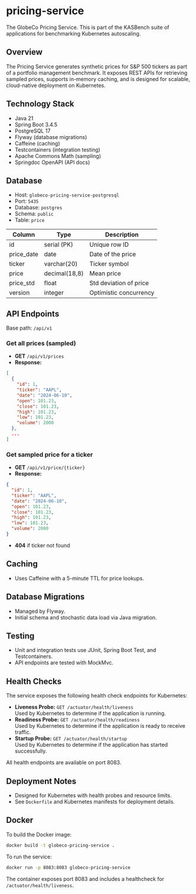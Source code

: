 # pricing-service
The GlobeCo Pricing Service. This is part of the KASBench suite of applications for benchmarking Kubernetes autoscaling.

## Overview

The Pricing Service generates synthetic prices for S&P 500 tickers as part of a portfolio management benchmark. It exposes REST APIs for retrieving sampled prices, supports in-memory caching, and is designed for scalable, cloud-native deployment on Kubernetes.

## Technology Stack
- Java 21
- Spring Boot 3.4.5
- PostgreSQL 17
- Flyway (database migrations)
- Caffeine (caching)
- Testcontainers (integration testing)
- Apache Commons Math (sampling)
- Springdoc OpenAPI (API docs)

## Database
- Host: `globeco-pricing-service-postgresql`
- Port: `5435`
- Database: `postgres`
- Schema: `public`
- Table: `price`

| Column      | Type         | Description                |
| ----------- | ------------ | -------------------------- |
| id          | serial (PK)  | Unique row ID              |
| price_date  | date         | Date of the price          |
| ticker      | varchar(20)  | Ticker symbol              |
| price       | decimal(18,8)| Mean price                 |
| price_std   | float        | Std deviation of price     |
| version     | integer      | Optimistic concurrency     |

## API Endpoints

Base path: `/api/v1`

### Get all prices (sampled)
- **GET** `/api/v1/prices`
- **Response:**
```json
[
  {
    "id": 1,
    "ticker": "AAPL",
    "date": "2024-06-10",
    "open": 101.23,
    "close": 101.23,
    "high": 101.23,
    "low": 101.23,
    "volume": 2000
  },
  ...
]
```

### Get sampled price for a ticker
- **GET** `/api/v1/price/{ticker}`
- **Response:**
```json
{
  "id": 1,
  "ticker": "AAPL",
  "date": "2024-06-10",
  "open": 101.23,
  "close": 101.23,
  "high": 101.23,
  "low": 101.23,
  "volume": 2000
}
```
- **404** if ticker not found

## Caching
- Uses Caffeine with a 5-minute TTL for price lookups.

## Database Migrations
- Managed by Flyway.
- Initial schema and stochastic data load via Java migration.

## Testing
- Unit and integration tests use JUnit, Spring Boot Test, and Testcontainers.
- API endpoints are tested with MockMvc.

## Health Checks

The service exposes the following health check endpoints for Kubernetes:

- **Liveness Probe:** `GET /actuator/health/liveness`  
  Used by Kubernetes to determine if the application is running.
- **Readiness Probe:** `GET /actuator/health/readiness`  
  Used by Kubernetes to determine if the application is ready to receive traffic.
- **Startup Probe:** `GET /actuator/health/startup`  
  Used by Kubernetes to determine if the application has started successfully.

All health endpoints are available on port 8083.

## Deployment Notes
- Designed for Kubernetes with health probes and resource limits.
- See `Dockerfile` and Kubernetes manifests for deployment details.

## Docker

To build the Docker image:

```sh
docker build -t globeco-pricing-service .
```

To run the service:

```sh
docker run -p 8083:8083 globeco-pricing-service
```

The container exposes port 8083 and includes a healthcheck for `/actuator/health/liveness`.
